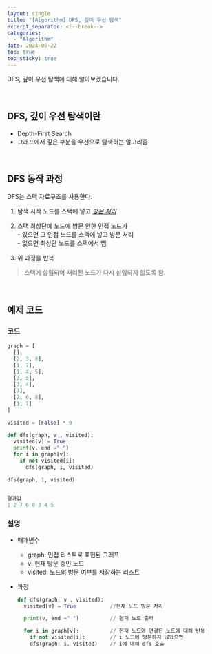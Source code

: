```yaml
---
layout: single
title: "[Algorithm] DFS, 깊이 우선 탐색"
excerpt_separator: <!--break-->
categories:
  - "Algorithm"
date: 2024-06-22
toc: true
toc_sticky: true
---
```


DFS, 깊이 우선 탐색에 대해 알아보겠습니다.

<!--break-->

<br>

## DFS, 깊이 우선 탐색이란

- Depth-First Search
- 그래프에서 깊은 부분을 우선으로 탐색하는 알고리즘

<br>

## DFS 동작 과정

DFS는 스택 자료구조를 사용한다.

1. 탐색 시작 노드를 스택에 넣고 _<u>방문 처리</u>_

2. 스택 최상단에 노드에 방문 안한 인접 노드가 <br>
   \- 있으면 그 인접 노드를 스택에 넣고 방문 처리 <br>
   \- 없으면 최상단 노드를 스택에서 뺌

3. 위 과정을 반복

> 스택에 삽입되어 처리된 노드가 다시 삽입되지 않도록 함.

<br>

## 예제 코드

### 코드

```python
graph = [
  [],
  [2, 3, 8],
  [1, 7],
  [1, 4, 5],
  [3, 5],
  [3, 4],
  [7],
  [2, 6, 8],
  [1, 7]
]

visited = [False] * 9

def dfs(graph, v , visited):
  visited[v] = True
  print(v, end =" ")
  for i in graph[v]:
    if not visited[i]:
      dfs(graph, i, visited)

dfs(graph, 1, visited)


결과값
1 2 7 6 8 3 4 5
```

### 설명

- 매개변수

  - graph: 인접 리스트로 표현된 그래프
  - v: 현재 방문 중인 노드
  - visited: 노드의 방문 여부를 저장하는 리스트

- 과정

  ```python
  def dfs(graph, v , visited):
    visited[v] = True           //현재 노드 방문 처리

    print(v, end =" ")          // 현재 노드 출력

    for i in graph[v]:          // 현재 노드와 연결된 노드에 대해 반복
      if not visited[i]:        // i 노드에 방문하지 않았으면
      dfs(graph, i, visited)    // i에 대해 dfs 호출
  ```
